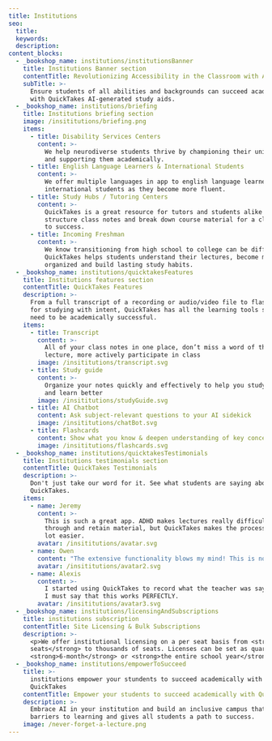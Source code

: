 ```yaml
---
title: Institutions
seo:
  title:
  keywords:
  description:
content_blocks:
  - _bookshop_name: institutions/institutionsBanner
    title: Institutions Banner section
    contentTitle: Revolutionizing Accessibility in the Classroom with AI
    subTitle: >-
      Ensure students of all abilities and backgrounds can succeed academically
      with QuickTakes AI-generated study aids.
  - _bookshop_name: institutions/briefing
    title: Institutions briefing section
    image: /insititutions/briefing.png
    items:
      - title: Disability Services Centers
        content: >-
          We help neurodiverse students thrive by championing their uniqueness
          and supporting them academically.
      - title: English Language Learners & International Students
        content: >-
          We offer multiple languages in app to english language learners and
          international students as they become more fluent.
      - title: Study Hubs / Tutoring Centers
        content: >-
          QuickTakes is a great resource for tutors and students alike! We
          structure class notes and break down course material for a clear path
          to success.
      - title: Incoming Freshman
        content: >-
          We know transitioning from high school to college can be difficult.
          QuickTakes helps students understand their lectures, become more
          organized and build lasting study habits.
  - _bookshop_name: institutions/quicktakesFeatures
    title: Institutions features section
    contentTitle: QuickTakes Features
    description: >-
      From a full transcript of a recording or audio/video file to flashcards
      for studying with intent, QuickTakes has all the learning tools students
      need to be academically successful.
    items:
      - title: Transcript
        content: >-
          All of your class notes in one place, don’t miss a word of the
          lecture, more actively participate in class
        image: /insititutions/transcript.svg
      - title: Study guide
        content: >-
          Organize your notes quickly and effectively to help you study smarter
          and learn better
        image: /insititutions/studyGuide.svg
      - title: AI Chatbot
        content: Ask subject-relevant questions to your AI sidekick
        image: /insititutions/chatBot.svg
      - title: Flashcards
        content: Show what you know & deepen understanding of key concepts + terms
        image: /insititutions/flashcards.svg
  - _bookshop_name: institutions/quicktakesTestimonials
    title: Institutions testimonials section
    contentTitle: QuickTakes Testimonials
    description: >-
      Don't just take our word for it. See what students are saying about
      QuickTakes.
    items:
      - name: Jeremy
        content: >-
          This is such a great app. ADHD makes lectures really difficult to get
          through and retain material, but QuickTakes makes the process a whole
          lot easier.
        avatar: /insititutions/avatar.svg
      - name: Owen
        content: "The extensive functionality blows my mind! This is not work, it's a masterpiece. It even translates on-the-fly too. WOW! 😀 What a bonus for my English-only friends, and my Spanish (ELL) wife too!\_"
        avatar: /insititutions/avatar2.svg
      - name: Alexis
        content: >-
          I started using QuickTakes to record what the teacher was saying, and
          I must say that this works PERFECTLY.
        avatar: /insititutions/avatar3.svg
  - _bookshop_name: institutions/licensingAndSubscriptions
    title: institutions subscription
    contentTitle: Site Licensing & Bulk Subscriptions
    description: >-
      <p>We offer institutional licensing on a per seat basis from <strong>25
      seats</strong> to thousands of seats. Licenses can be set as quarterly,
      <strong>6-month</strong> or <strong>the entire school year</strong>.</p>
  - _bookshop_name: institutions/empowerToSucceed
    title: >-
      institutions empower your stundents to succeed academically with
      QuickTakes
    contentTitle: Empower your students to succeed academically with QuickTakes
    description: >-
      Embrace AI in your institution and build an inclusive campus that removes
      barriers to learning and gives all students a path to success.
    image: /never-forget-a-lecture.png
---
```

